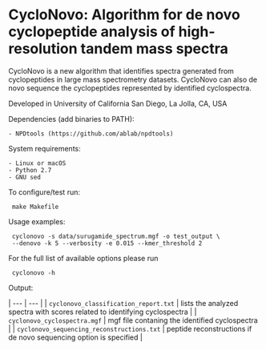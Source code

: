 # CycloNovo: Algorithm for de novo cyclopeptide analysis of high-resolution tandem mass spectra

CycloNovo is a new algorithm that identifies spectra generated from cyclopeptides in large mass spectrometry datasets. CycloNovo can also de novo sequence the cyclopeptides represented by identified cyclospectra.

Developed in University of California San Diego, La Jolla, CA, USA


Dependencies (add binaries to PATH):

	- NPDtools (https://github.com/ablab/npdtools)

System requirements:

	- Linux or macOS
	- Python 2.7
	- GNU sed 

To configure/test run:

     make Makefile

Usage examples: 

     cyclonovo -s data/surugamide_spectrum.mgf -o test_output \
     --denovo -k 5 --verbosity -e 0.015 --kmer_threshold 2 


For the full list of available options please run

     cyclonovo -h


Output:

| --- | --- |
| `cyclonovo_classification_report.txt` | lists the analyzed spectra with scores related to identifying cyclospectra |
| `cyclonovo_cyclospectra.mgf` | mgf file contaning the identified cyclospectra |
| `cyclonovo_sequencing_reconstructions.txt` | peptide reconstructions if de novo sequencing option is specified |





